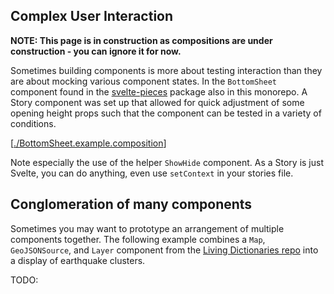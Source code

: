 ## Complex User Interaction

**NOTE: This page is in construction as compositions are under construction - you can ignore it for now.**

Sometimes building components is more about testing interaction than they are about mocking various component states. In the `BottomSheet` component found in the [svelte-pieces](https://github.com/jacob-8/kitbook/tree/main/packages/svelte-pieces) package also in this monorepo. A Story component was set up that allowed for quick adjustment of some opening height props such that the component can be tested in a variety of conditions.

[[./BottomSheet.example.composition]]

Note especially the use of the helper `ShowHide` component. As a Story is just Svelte, you can do anything, even use `setContext` in your stories file.

## Conglomeration of many components

Sometimes you may want to prototype an arrangement of multiple components together. The following example combines a `Map`, `GeoJSONSource`, and `Layer` component from the [Living Dictionaries repo](https://github.com/livingtongues/living-dictionaries) into a display of earthquake clusters.

TODO:
<!-- [[EarthquakeClusters.example.composition.txt]] -->

[//begin]: # "Autogenerated link references for markdown compatibility"
[./BottomSheet.example.composition]: BottomSheet.example.composition "BottomSheet.example"
[//end]: # "Autogenerated link references"